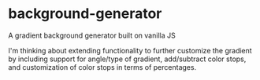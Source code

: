 # background-generator
A gradient background generator built on vanilla JS

I'm thinking about extending functionality to further customize the gradient by including support for angle/type of gradient, add/subtract color stops, and customization of color stops in terms of percentages. 
